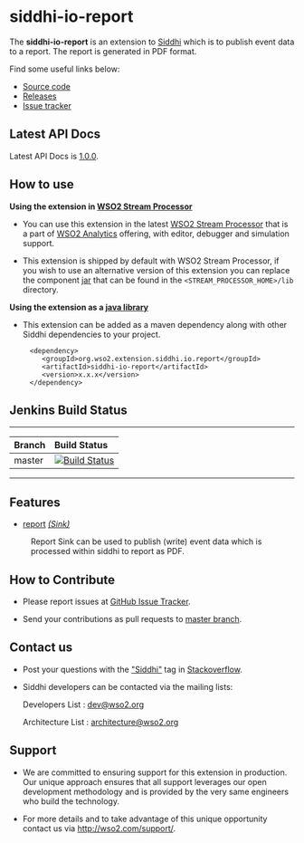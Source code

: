 ﻿siddhi-io-report
======================================

The **siddhi-io-report** is an extension to <a target="_blank" href="https://wso2.github.io/siddhi">Siddhi</a>
which is to publish event data to a report.
The report is generated in PDF format.

Find some useful links below:

* <a target="_blank" href="https://github.com/wso2-extensions/siddhi-io-report">Source code</a>
* <a target="_blank" href="https://github.com/wso2-extensions/siddhi-io-report/releases">Releases</a>
* <a target="_blank" href="https://github.com/wso2-extensions/siddhi-io-report/issues">Issue tracker</a>

## Latest API Docs

Latest API Docs is <a target="_blank" href="https://wso2-extensions.github.io/siddhi-io-report/api/1.0.0">1.0.0</a>.

## How to use

**Using the extension in <a target="_blank" href="https://github.com/wso2/product-sp">WSO2 Stream Processor</a>**

* You can use this extension in the latest <a target="_blank" href="https://github.com/wso2/product-sp/releases">WSO2 Stream Processor</a> that is a part of <a target="_blank" href="http://wso2.com/analytics?utm_source=gitanalytics&utm_campaign=gitanalytics_Jul17">WSO2 Analytics</a> offering, with editor, debugger and simulation support.

* This extension is shipped by default with WSO2 Stream Processor, if you wish to use an alternative version of this extension you can replace the component <a target="_blank" href="https://github.com/wso2-extensions/siddhi-io-report/releases">jar</a> that can be found in the `<STREAM_PROCESSOR_HOME>/lib` directory.

**Using the extension as a <a target="_blank" href="https://wso2.github.io/siddhi/documentation/running-as-a-java-library">java library</a>**

* This extension can be added as a maven dependency along with other Siddhi dependencies to your project.

```
     <dependency>
        <groupId>org.wso2.extension.siddhi.io.report</groupId>
        <artifactId>siddhi-io-report</artifactId>
        <version>x.x.x</version>
     </dependency>
```

## Jenkins Build Status

---

|  Branch | Build Status |
| :------ |:------------ |
| master  | [![Build Status](https://wso2.org/jenkins/job/siddhi/job/siddhi-io-report/badge/icon)](https://wso2.org/jenkins/job/siddhi/job/siddhi-io-report/) |

---

## Features

* <a target="_blank" href="https://wso2-extensions.github.io/siddhi-io-report/api/1.0.0/#report-sink">report</a> *<a target="_blank" href="https://wso2.github.io/siddhi/documentation/siddhi-4.0/#sink">(Sink)</a>*<br><div style="padding-left: 1em;"><p>Report Sink can be used to publish (write) event data which is processed within siddhi to report as PDF.</p></div>

## How to Contribute

  * Please report issues at <a target="_blank" href="https://github.com/wso2-extensions/siddhi-io-report/issues">GitHub
  Issue
   Tracker</a>.

  * Send your contributions as pull requests to <a target="_blank" href="https://github
  .com/wso2-extensions/siddhi-io-report/tree/master">master branch</a>.

## Contact us

 * Post your questions with the <a target="_blank" href="http://stackoverflow.com/search?q=siddhi">"Siddhi"</a> tag in <a target="_blank" href="http://stackoverflow.com/search?q=siddhi">Stackoverflow</a>.

 * Siddhi developers can be contacted via the mailing lists:

    Developers List   : [dev@wso2.org](mailto:dev@wso2.org)

    Architecture List : [architecture@wso2.org](mailto:architecture@wso2.org)

## Support

* We are committed to ensuring support for this extension in production. Our unique approach ensures that all support leverages our open development methodology and is provided by the very same engineers who build the technology.

* For more details and to take advantage of this unique opportunity contact us via <a target="_blank" href="http://wso2.com/support?utm_source=gitanalytics&utm_campaign=gitanalytics_Jul17">http://wso2.com/support/</a>.